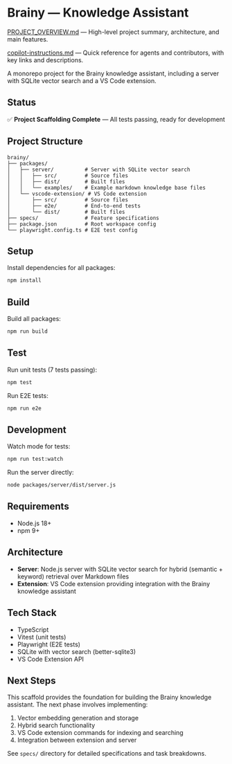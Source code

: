 # Brainy — Knowledge Assistant

[PROJECT_OVERVIEW.md](./PROJECT_OVERVIEW.md) — High-level project summary, architecture, and main features.

[copilot-instructions.md](.github/copilot-instructions.md) — Quick reference for agents and contributors, with key links and descriptions.

A monorepo project for the Brainy knowledge assistant, including a server with SQLite vector search and a VS Code extension.

## Status

✅ **Project Scaffolding Complete** — All tests passing, ready for development

## Project Structure

```
brainy/
├── packages/
│   ├── server/          # Server with SQLite vector search
│   │   ├── src/         # Source files
│   │   ├── dist/        # Built files
│   │   └── examples/    # Example markdown knowledge base files
│   └── vscode-extension/ # VS Code extension
│       ├── src/         # Source files
│       ├── e2e/         # End-to-end tests
│       └── dist/        # Built files
├── specs/               # Feature specifications
├── package.json         # Root workspace config
└── playwright.config.ts # E2E test config
```

## Setup

Install dependencies for all packages:

```bash
npm install
```

## Build

Build all packages:

```bash
npm run build
```

## Test

Run unit tests (7 tests passing):

```bash
npm test
```

Run E2E tests:

```bash
npm run e2e
```

## Development

Watch mode for tests:

```bash
npm run test:watch
```

Run the server directly:

```bash
node packages/server/dist/server.js
```

## Requirements

- Node.js 18+
- npm 9+

## Architecture

- **Server**: Node.js server with SQLite vector search for hybrid (semantic + keyword) retrieval over Markdown files
- **Extension**: VS Code extension providing integration with the Brainy knowledge assistant

## Tech Stack

- TypeScript
- Vitest (unit tests)
- Playwright (E2E tests)
- SQLite with vector search (better-sqlite3)
- VS Code Extension API

## Next Steps

This scaffold provides the foundation for building the Brainy knowledge assistant. The next phase involves implementing:

1. Vector embedding generation and storage
2. Hybrid search functionality
3. VS Code extension commands for indexing and searching
4. Integration between extension and server

See `specs/` directory for detailed specifications and task breakdowns.

